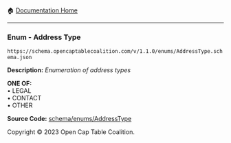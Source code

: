 :house: [Documentation Home](../../../README.md)

---

### Enum - Address Type

`https://schema.opencaptablecoalition.com/v/1.1.0/enums/AddressType.schema.json`

**Description:** _Enumeration of address types_

**ONE OF:**</br>&bull; LEGAL </br>&bull; CONTACT </br>&bull; OTHER

**Source Code:** [schema/enums/AddressType](../../../../schema/enums/AddressType.schema.json)

Copyright © 2023 Open Cap Table Coalition.
